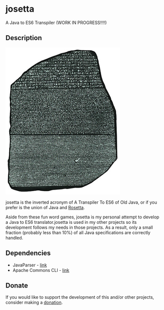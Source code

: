 # josetta
A Java to ES6 Transpiler (WORK IN PROGRESS!!!!)

## Description
![josetta.jpeg](https://github.com/gianpierodiblasi/josetta/blob/master/josetta.jpeg?raw=true)

josetta is the inverted acronym of A Transpiler To ES6 of Old Java, or if you prefer is the union of Java and
[Rosetta](https://en.wikipedia.org/wiki/Rosetta_Stone).

Aside from these fun word games, josetta is my personal attempt to develop a Java to ES6 translator.josetta is used in my other
projects so its development follows my needs in those projects. As a result, only a small fraction (probably less than 10%) of 
all Java specifications are correctly handled.

## Dependencies
- JavaParser - [link](https://javaparser.org/)
- Apache Commons CLI - [link](https://commons.apache.org/proper/commons-cli/)

## Donate
If you would like to support the development of this and/or other projects, consider making a [donation](https://www.paypal.com/donate/?business=HCDX9BAEYDF4C&no_recurring=0&currency_code=EUR).